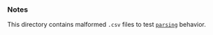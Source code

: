 ### Notes

This directory contains malformed `.csv` files to test [`parsing`](/src/utils/parser.py) behavior.
